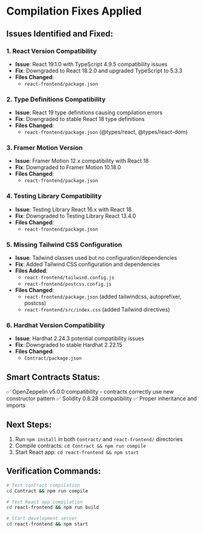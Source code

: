 # Compilation Fixes Applied

## Issues Identified and Fixed:

### 1. React Version Compatibility
- **Issue**: React 19.1.0 with TypeScript 4.9.5 compatibility issues
- **Fix**: Downgraded to React 18.2.0 and upgraded TypeScript to 5.3.3
- **Files Changed**: 
  - `react-frontend/package.json`

### 2. Type Definitions Compatibility
- **Issue**: React 19 type definitions causing compilation errors
- **Fix**: Downgraded to stable React 18 type definitions
- **Files Changed**:
  - `react-frontend/package.json` (@types/react, @types/react-dom)

### 3. Framer Motion Version
- **Issue**: Framer Motion 12.x compatibility with React 18
- **Fix**: Downgraded to Framer Motion 10.18.0
- **Files Changed**:
  - `react-frontend/package.json`

### 4. Testing Library Compatibility
- **Issue**: Testing Library React 16.x with React 18
- **Fix**: Downgraded to Testing Library React 13.4.0
- **Files Changed**:
  - `react-frontend/package.json`

### 5. Missing Tailwind CSS Configuration
- **Issue**: Tailwind classes used but no configuration/dependencies
- **Fix**: Added Tailwind CSS configuration and dependencies
- **Files Added**:
  - `react-frontend/tailwind.config.js`
  - `react-frontend/postcss.config.js`
- **Files Changed**:
  - `react-frontend/package.json` (added tailwindcss, autoprefixer, postcss)
  - `react-frontend/src/index.css` (added Tailwind directives)

### 6. Hardhat Version Compatibility
- **Issue**: Hardhat 2.24.3 potential compatibility issues
- **Fix**: Downgraded to stable Hardhat 2.22.15
- **Files Changed**:
  - `Contract/package.json`

## Smart Contracts Status:
✅ OpenZeppelin v5.0.0 compatibility - contracts correctly use new constructor pattern
✅ Solidity 0.8.28 compatibility
✅ Proper inheritance and imports

## Next Steps:
1. Run `npm install` in both `Contract/` and `react-frontend/` directories
2. Compile contracts: `cd Contract && npm run compile`
3. Start React app: `cd react-frontend && npm start`

## Verification Commands:
```bash
# Test contract compilation
cd Contract && npm run compile

# Test React app compilation
cd react-frontend && npm run build

# Start development server
cd react-frontend && npm start
```